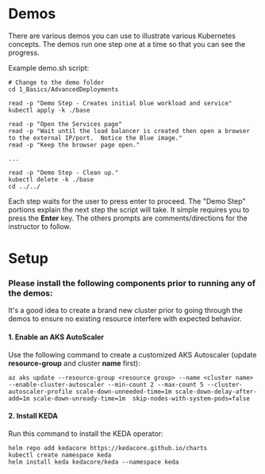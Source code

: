# Demos
There are various demos you can use to illustrate various Kubernetes concepts.  The demos  run one step one at a time so that you can see the progress.  

Example demo.sh script:

```
# Change to the demo folder
cd 1_Basics/AdvancedDeployments

read -p "Demo Step - Creates initial blue workload and service"
kubectl apply -k ./base

read -p "Open the Services page"
read -p "Wait until the load balancer is created then open a browser to the external IP/port.  Notice the Blue image."
read -p "Keep the browser page open."

...

read -p "Demo Step - Clean up."
kubectl delete -k ./base
cd ../../
```

Each step waits for the user to press enter to proceed.  The "Demo Step" portions explain the next step the script will take.  It simple requires you to press the **Enter** key.  The others prompts are comments/directions for the instructor to follow.

# Setup

### Please install the following components prior to running any of the demos:

It's a good idea to create a brand new cluster prior to going through the demos to ensure no existing resource interfere with expected behavior.

#### 1. Enable an AKS AutoScaler

Use the following command to create a customized AKS Autoscaler (update **resource-group** and cluster **name** first):

```
az aks update --resource-group <resource group> --name <cluster name>  --enable-cluster-autoscaler --min-count 2 --max-count 5 --cluster-autoscaler-profile scale-down-unneeded-time=1m scale-down-delay-after-add=1m scale-down-unready-time=1m  skip-nodes-with-system-pods=false
```

#### 2. Install KEDA

Run this command to install the KEDA operator:

```
helm repo add kedacore https://kedacore.github.io/charts
kubectl create namespace keda
helm install keda kedacore/keda --namespace keda
```
